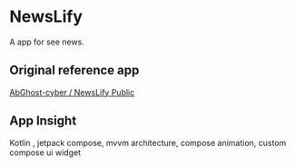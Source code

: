 # NewsLify

A app for see news.

## Original reference app

[AbGhost-cyber / NewsLify Public](https://github.com/AbGhost-cyber/NewsLify)

## App Insight

Kotlin , jetpack compose, mvvm architecture, compose animation, custom compose ui widget
